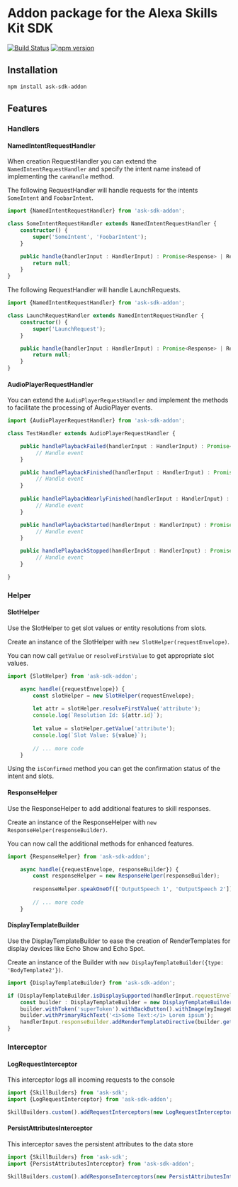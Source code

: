# Addon package for the Alexa Skills Kit SDK

[![Build Status](https://travis-ci.org/taimos/ask-sdk-addon.svg?branch=master)](https://travis-ci.org/taimos/ask-sdk-addon)
[![npm version](https://badge.fury.io/js/ask-sdk-addon.svg)](https://badge.fury.io/js/ask-sdk-addon)

## Installation

`npm install ask-sdk-addon`

## Features

### Handlers

#### NamedIntentRequestHandler

When creation RequestHandler you can extend the `NamedIntentRequestHandler` and specify the 
intent name instead of implementing the `canHandle` method.

The following RequestHandler will handle requests for the intents `SomeIntent` and `FoobarIntent`.

```typescript
import {NamedIntentRequestHandler} from 'ask-sdk-addon';

class SomeIntentRequestHandler extends NamedIntentRequestHandler {
    constructor() {
        super('SomeIntent', 'FoobarIntent');
    }

    public handle(handlerInput : HandlerInput) : Promise<Response> | Response {
        return null;
    }
}
```

The following RequestHandler will handle LaunchRequests.

```typescript
import {NamedIntentRequestHandler} from 'ask-sdk-addon';

class LaunchRequestHandler extends NamedIntentRequestHandler {
    constructor() {
        super('LaunchRequest');
    }

    public handle(handlerInput : HandlerInput) : Promise<Response> | Response {
        return null;
    }
}
```

#### AudioPlayerRequestHandler

You can extend the `AudioPlayerRequestHandler` and implement the methods to facilitate the processing of AudioPlayer events.

```typescript
import {AudioPlayerRequestHandler} from 'ask-sdk-addon';

class TestHandler extends AudioPlayerRequestHandler {

    public handlePlaybackFailed(handlerInput : HandlerInput) : Promise<Response> | Response {
         // Handle event
    }

    public handlePlaybackFinished(handlerInput : HandlerInput) : Promise<Response> | Response {
         // Handle event
    }
    
    public handlePlaybackNearlyFinished(handlerInput : HandlerInput) : Promise<Response> | Response {
         // Handle event
    }

    public handlePlaybackStarted(handlerInput : HandlerInput) : Promise<Response> | Response {
         // Handle event
    }

    public handlePlaybackStopped(handlerInput : HandlerInput) : Promise<Response> | Response {
         // Handle event
    }

}
```

### Helper

#### SlotHelper

Use the SlotHelper to get slot values or entity resolutions from slots.

Create an instance of the SlotHelper with `new SlotHelper(requestEnvelope)`.

You can now call `getValue` or `resolveFirstValue` to get appropriate slot values.

```typescript
import {SlotHelper} from 'ask-sdk-addon';

    async handle({requestEnvelope}) {
        const slotHelper = new SlotHelper(requestEnvelope);
        
        let attr = slotHelper.resolveFirstValue('attribute');
        console.log(`Resolution Id: ${attr.id}`);
        
        let value = slotHelper.getValue('attribute');
        console.log(`Slot Value: ${value}`);
        
        // ... more code
    }
```

Using the `isConfirmed` method you can get the confirmation status of the intent and slots.

#### ResponseHelper

Use the ResponseHelper to add additional features to skill responses.

Create an instance of the ResponseHelper with `new ResponseHelper(responseBuilder)`.

You can now call the additional methods for enhanced features.

```typescript
import {ResponseHelper} from 'ask-sdk-addon';

    async handle({requestEnvelope, responseBuilder}) {
        const responseHelper = new ResponseHelper(responseBuilder);
        
        responseHelper.speakOneOf(['OutputSpeech 1', 'OutputSpeech 2']);
        
        // ... more code
    }
```

#### DisplayTemplateBuilder

Use the DisplayTemplateBuilder to ease the creation of RenderTemplates for display devices like Echo Show and Echo Spot.

Create an instance of the Builder with `new DisplayTemplateBuilder({type: 'BodyTemplate2'})`.

```typescript
import {DisplayTemplateBuilder} from 'ask-sdk-addon';

if (DisplayTemplateBuilder.isDisplaySupported(handlerInput.requestEnvelope)) {
    const builder : DisplayTemplateBuilder = new DisplayTemplateBuilder({type: 'BodyTemplate2'});
    builder.withToken('superToken').withBackButton().withImage(myImageUrl).withTitle('Template Title');
    builder.withPrimaryRichText('<i>Some Text:</i> Lorem ipsum');
    handlerInput.responseBuilder.addRenderTemplateDirective(builder.getTemplate());
}

```

### Interceptor

#### LogRequestInterceptor

This interceptor logs all incoming requests to the console

```typescript
import {SkillBuilders} from 'ask-sdk';
import {LogRequestInterceptor} from 'ask-sdk-addon';

SkillBuilders.custom().addRequestInterceptors(new LogRequestInterceptor());
```

#### PersistAttributesInterceptor

This interceptor saves the persistent attributes to the data store

```typescript
import {SkillBuilders} from 'ask-sdk';
import {PersistAttributesInterceptor} from 'ask-sdk-addon';

SkillBuilders.custom().addResponseInterceptors(new PersistAttributesInterceptor());
```
